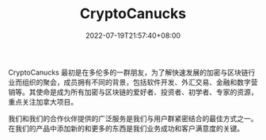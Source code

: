 ﻿---
weight: 
title: "CryptoCanucks"
description: "CryptoCanucks 最初是在多伦多的一群朋友，为了解快速发展的加密与区块链行业而组织的聚会，成员拥有不同的背景，包括软件开发、外汇交易、金融和数字营销等"
date: 2022-07-19T21:57:40+08:00
lastmod: 2022-07-19T16:45:40+08:00
draft: false
authors: ["june"]
featuredImage: "cryptocanucks.jpg"
link: "https://www.cryptocanucks.com/"
tags: ["元宇宙社区","CryptoCanucks"]
categories: ["navigation"]
navigation: ["元宇宙社区"]
lightgallery: true
toc: true
pinned: false
recommend: false
recommend1: false
---
CryptoCanucks 最初是在多伦多的一群朋友，为了解快速发展的加密与区块链行业而组织的聚会，成员拥有不同的背景，包括软件开发、外汇交易、金融和数字营销等。其使命是成为所有加密与区块链的爱好者、投资者、初学者、专家的资源，重点关注加拿大项目。

我们和我们的合作伙伴提供的广泛服务是我们与用户群紧密结合的最佳方式之一。在我们的产品中添加新的和更多的东西是我们业务成功和客户满意度的关键。